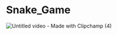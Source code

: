 # Snake_Game
![Untitled video - Made with Clipchamp (4)](https://user-images.githubusercontent.com/74151525/228594230-3fea14f7-e2bf-4496-b7c4-1e69e71639fe.gif)

